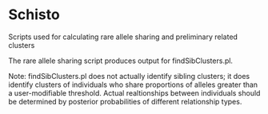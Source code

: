 # Schisto
Scripts used for calculating rare allele sharing and preliminary related clusters

The rare allele sharing script produces output for findSibClusters.pl.

Note: findSibClusters.pl does not actually identify sibling clusters; it does identify clusters of individuals who share proportions of alleles greater than a user-modifiable threshold. Actual realtionships between individuals should be determined by posterior probabilities of different relationship types.
